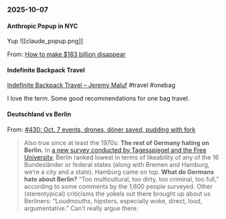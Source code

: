 ### 2025-10-07
#### Anthropic Popup in NYC
Yup
![[claude_popup.png]]

From: [How to make $183 billion disappear](https://www.readkindredspirits.com/p/how-to-make-183-billion-disappear)

#### Indefinite Backpack Travel
[Indefinite Backpack Travel – Jeremy Maluf](https://jeremymaluf.com/onebag/) #travel #onebag

I love the term. Some good recommendations for one bag travel.

#### Deutschland vs Berlin
From: [#430: Oct. 7 events, drones, döner saved, pudding with fork](https://www.20percent.berlin/p/430-oct-7-events-drones-doner-saved?publication_id=458928&post_id=175361430&triggerShare=true&isFreemail=true&r=17wsq&triedRedirect=true)

> Also true since at least the 1970s: **The rest of Germany hating on Berlin.** In [a new survey conducted by Tagesspiegel and the Free University](https://substack.com/redirect/8b58ec06-8a2c-4cda-ad5c-a5db4052b9b2?j=eyJ1IjoiMTd3c3EifQ.ECtl8lkDs713Vuridjfm_uxb9jvYL9Upd9MRq67_mLM), Berlin ranked lowest in terms of likeability of any of the 16 Bundesländer or federal states (along with Bremen and Hamburg, we’re a city and a state). Hamburg came on top. **What do Germans hate about Berlin?** “Too multicultural, too dirty, too criminal, too full,” according to some comments by the 1,600 people surveyed. Other (stereotypical) criticisms the yokels out there brought up about us Berliners: “Loudmouths, hipsters, especially woke, direct, loud, argumentative.” Can’t really argue there.